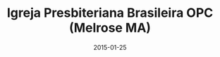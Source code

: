 ---
date: &id001 2015-01-25
end_date: null
location:
  address: 2 Short Street
  city: Melrose
  state: MA
minister:
- end: 2015-01-25
  name: Roberto Laranjo
  start: 2007-01-01
  type: Organizing Pastor
- end: null
  name: Roberto Laranjo
  start: 2015-01-25
  type: Pastor
ministers:
- Roberto Laranjo
- Roberto Laranjo
name: Igreja Presbiteriana Brasileira OPC
names:
- end: 2015-01-25
  name: Igreja Presbiteriana Brasileira mission work
  start: 2007-01-01
- end: null
  name: Igreja Presbiteriana Brasileira OPC
  start: 2015-01-25
origination_date: *id001
raw_data: "MA\nMelrose\nIgreja Presbiteriana Brasileira  mission work  (2007\u2013\
  January 25, 2015)\nIgreja Presbiteriana Brasileira, OPC (January 25, 2015\u2013\
  \ )\nMeeting at Church of the Nazarene, 2 Short Street\nOrg. Pastor: Roberto Laranjo,\
  \ 2007\u201315\nPastor: Roberto Laranjo, 2015\u2013"
received_from: null
states:
- MA
status:
  active: true
  end_date: null
  reason: null
  received_from: null
  withdrawal_to: null
title: Igreja Presbiteriana Brasileira OPC (Melrose MA)
year_established:
- 2015

---